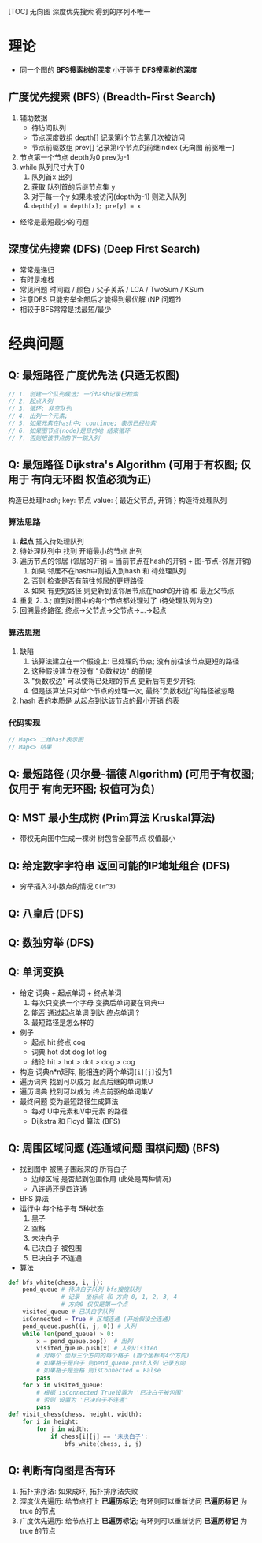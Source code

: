 [TOC]
无向图 深度优先搜索 得到的序列不唯一 

# 理论
+ 同一个图的 **BFS搜索树的深度** 小于等于 **DFS搜索树的深度**  
## 广度优先搜索 (BFS) (Breadth-First Search)
1. 辅助数据
    + 待访问队列
    + 节点深度数组 depth[] 记录第i个节点第几次被访问
    + 节点前驱数组 prev[]  记录第i个节点的前继index (无向图 前驱唯一)
2. 节点第一个节点 depth为0 prev为-1
3. while 队列尺寸大于0
    1. 队列首x 出列
    2. 获取 队列首的后继节点集 y
    3. 对于每一个y 如果未被访问(depth为-1) 则进入队列
    4. `depth[y] = depth[x]; pre[y] = x`
+ 经常是最短最少的问题

## 深度优先搜索 (DFS) (Deep First Search)
+ 常常是递归
+ 有时是堆栈
+ 常见问题 时间戳 / 颜色 / 父子关系 / LCA / TwoSum / KSum
+ 注意DFS 只能穷举全部后才能得到最优解 (NP 问题?)
+ 相较于BFS常常是找最短/最少

# 经典问题
## Q: 最短路径 广度优先法 (只适无权图)
```c++
// 1. 创建一个队列候选; 一个hash记录已检索
// 2. 起点入列
// 3. 循环: 非空队列
// 4. 出列一个元素;
// 5. 如果元素在hash中; continue; 表示已经检索
// 6. 如果图节点(node)是目的地 结束循环
// 7. 否则把该节点的下一跳入列
```
## Q: 最短路径 Dijkstra's Algorithm (可用于有权图; 仅用于 有向无环图 权值必须为正)
构造已处理hash; key: 节点 value: { 最近父节点, 开销 }
构造待处理队列
### 算法思路
1. **起点** 插入待处理队列
2. 待处理队列中 找到 开销最小的节点 出列
3. 遍历节点的邻居 (邻居的开销 = 当前节点在hash的开销 + 图-节点-邻居开销)
   1. 如果 邻居不在hash中则插入到hash 和 待处理队列
   2. 否则 检查是否有前往邻居的更短路径
   3. 如果 有更短路径 则更新到该邻居节点在hash的开销 和 最近父节点
4. 重复 2. 3.; 直到对图中的每个节点都处理过了 (待处理队列为空)
5. 回溯最终路径; 终点->父节点->父节点->...->起点

### 算法思想
1. 缺陷
    1. 该算法建立在一个假设上: 已处理的节点; 没有前往该节点更短的路径
    2. 这种假设建立在没有 "负数权边" 的前提
    3. "负数权边" 可以使得已处理的节点 更新后有更少开销; 
    4. 但是该算法只对单个节点的处理一次, 最终"负数权边"的路径被忽略
2. hash 表的本质是 从起点到达该节点的最小开销 的表

### 代码实现
```c++
// Map<> 二维hash表示图
// Map<> 结果

```

## Q: 最短路径 (贝尔曼-福德 Algorithm) (可用于有权图; 仅用于 有向无环图; 权值可为负)

## Q: MST 最小生成树 (Prim算法 Kruskal算法)
+ 带权无向图中生成一棵树 树包含全部节点 权值最小

## Q: 给定数字字符串 返回可能的IP地址组合 (DFS)
+ 穷举插入3小数点的情况 `O(n^3)`

## Q: 八皇后   (DFS)

## Q: 数独穷举 (DFS) 

## Q: 单词变换
+ 给定 词典 + 起点单词 + 终点单词
    1. 每次只变换一个字母 变换后单词要在词典中
    2. 能否 通过起点单词 到达 终点单词 ?
    3. 最短路径是怎么样的
+ 例子
    + 起点 hit 终点 cog
    + 词典 hot dot dog lot log
    + 结论 hit > hot > dot > dog > cog
+ 构造 词典n*n矩阵, 能相连的两个单词`[i][j]`设为1
+ 遍历词典 找到可以成为 起点后继的单词集U
+ 遍历词典 找到可以成为 终点前驱的单词集V
+ 最终问题 变为最短路径生成算法
    + 每对 U中元素和V中元素 的路径
    + Dijkstra 和 Floyd 算法 (BFS)

## Q: 周围区域问题 (连通域问题 围棋问题) (BFS)
+ 找到图中 被黑子围起来的 所有白子
    + 边缘区域 是否起到包围作用 (此处是两种情况)
    + 八连通还是四连通
+ BFS 算法
+ 运行中 每个格子有 5种状态
    1. 黑子
    2. 空格
    3. 未决白子
    4. 已决白子 被包围
    5. 已决白子 不连通
+ 算法
```py
def bfs_white(chess, i, j):
    pend_queue # 待决白子队列 bfs搜搜队列
               # 记录　坐标点 和 方向 0, 1, 2, 3, 4
               # 方向0 仅仅是第一个点
    visited_queue # 已决白字队列
    isConnected = True # 区域连通 (开始假设全连通)
    pend_queue.push((i, j, 0)) # 入列 
    while len(pend_queue) > 0:
        x = pend_queue.pop()  # 出列
        visited_queue.push(x) # 入列visited
        # 对每个 坐标三个方向的每个格子 (首个坐标有4个方向)
        # 如果格子是白子 则pend_queue.push入列 记录方向
        # 如果格子是空格 则isConnected = False
        pass
    for x in visited_queue:
        # 根据 isConnected True设置为 '已决白子被包围'
        # 否则 设置为 '已决白子不连通'
        pass
def visit_chess(chess, height, width):
    for i in height:
        for j in width:
            if chess[i][j] == '未决白子':
                bfs_white(chess, i, j)
```

## Q: 判断有向图是否有环
1. 拓扑排序法: 如果成环, 拓扑排序法失败
2. 深度优先遍历: 给节点打上 **已遍历标记**; 有环则可以重新访问 **已遍历标记** 为 true 的节点
3. 广度优先遍历: 给节点打上 **已遍历标记**; 有环则可以重新访问 **已遍历标记** 为 true 的节点